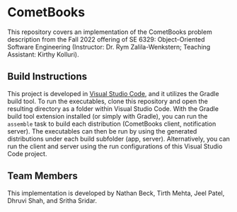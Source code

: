 # CometBooks

This repository covers an implementation of the CometBooks problem description from the Fall 2022 offering of SE 6329: Object-Oriented Software Engineering (Instructor: Dr. Rym Zalila-Wenkstern; Teaching Assistant: Kirthy Kolluri).

## Build Instructions

This project is developed in [Visual Studio Code](https://code.visualstudio.com/), and it utilizes the Gradle build tool. To run the executables, clone this repository and open the resulting directory as a folder within Visual Studio Code. With the Gradle build tool extension installed (or simply with Gradle), you can run the `assemble` task to build each distribution (CometBooks client, notification server). The executables can then be run by using the generated distributions under each build subfolder (app, server). Alternatively, you can run the client and server using the run configurations of this Visual Studio Code project.

## Team Members

This implementation is developed by Nathan Beck, Tirth Mehta, Jeel Patel, Dhruvi Shah, and Sritha Sridar.